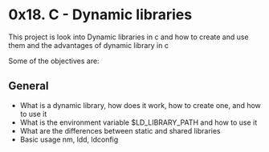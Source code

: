 # 0x18. C - Dynamic libraries

This project is look into Dynamic libraries in c and how to create and use them and the advantages of dynamic library in c

Some of the objectives are:

## General

- What is a dynamic library, how does it work, how to create one, and how to use it
- What is the environment variable $LD_LIBRARY_PATH and how to use it
- What are the differences between static and shared libraries
- Basic usage nm, ldd, ldconfig
